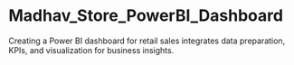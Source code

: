# Madhav_Store_PowerBI_Dashboard
Creating a Power BI dashboard for retail sales integrates data preparation, KPIs, and visualization for business insights.

